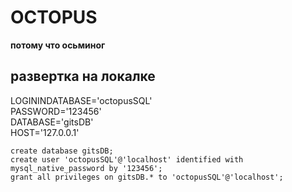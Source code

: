 # OCTOPUS
**потому что осьминог** 
## развертка на локалке
LOGININDATABASE='octopusSQL'\
PASSWORD='123456'\
DATABASE='gitsDB'\
HOST='127.0.0.1'

```
create database gitsDB; 
create user 'octopusSQL'@'localhost' identified with mysql_native_password by '123456';
grant all privileges on gitsDB.* to 'octopusSQL'@'localhost';
```